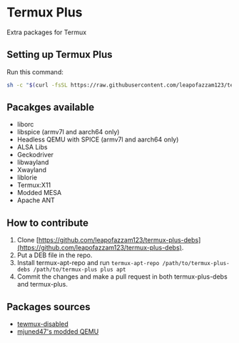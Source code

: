 # Termux Plus
Extra packages for Termux

## Setting up Termux Plus
Run this command:
```bash
sh -c "$(curl -fsSL https://raw.githubusercontent.com/leapofazzam123/termux-plus/master/install.sh)"
```

## Pacakges available
* liborc 
* libspice (armv7l and aarch64 only)
* Headless QEMU with SPICE (armv7l and aarch64 only)
* ALSA Libs
* Geckodriver
* libwayland
* Xwayland
* liblorie
* Termux:X11
* Modded MESA
* Apache ANT

## How to contribute
1. Clone [https://github.com/leapofazzam123/termux-plus-debs](https://github.com/leapofazzam123/termux-plus-debs).
2. Put a DEB file in the repo.
3. Install termux-apt-repo and run `termux-apt-repo /path/to/termux-plus-debs /path/to/termux-plus plus apt`
4. Commit the changes and make a pull request in both termux-plus-debs and termux-plus.

## Packages sources
* [tewmux-disabled](https://github.com/suhan-paradkar/tewmux-disabled)
* [mjuned47's modded QEMU](https://github.com/mjuned47/qemu-termux)
